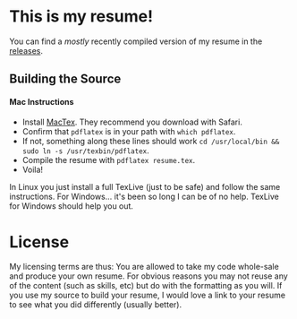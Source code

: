 # This is my resume!

You can find a *mostly* recently compiled version of my resume in the [releases](https://github.com/dcousineau/resume/releases).

## Building the Source

#### Mac Instructions
* Install [MacTex](https://tug.org/mactex/). They recommend you download with Safari.
* Confirm that `pdflatex` is in your path with `which pdflatex`.
* If not, something along these lines should work `cd /usr/local/bin && sudo ln -s /usr/texbin/pdflatex`.
* Compile the resume with `pdflatex resume.tex`.
* Voila!

In Linux you just install a full TexLive (just to be safe) and follow the same instructions. For Windows... it's been so long I can be of no help. TexLive for Windows should help you out.

# License

My licensing terms are thus: You are allowed to take my code whole-sale and produce your own resume. For obvious reasons you may not reuse any of the content (such as skills, etc) but do with the formatting as you will. If you use my source to build your resume, I would love a link to your resume to see what you did differently (usually better).
